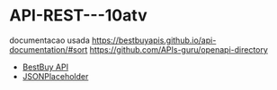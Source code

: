 # API-REST---10atv





documentacao usada
https://bestbuyapis.github.io/api-documentation/#sort
https://github.com/APIs-guru/openapi-directory
- [BestBuy API](https://bestbuyapis.github.io/api-documentation/#overview)
- [JSONPlaceholder](https://jsonplaceholder.typicode.com/)